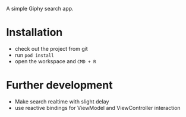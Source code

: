 

A simple Giphy search app.

# Installation

- check out the project from git
- run `pod install`
- open the workspace and `CMD + R`

# Further development
- Make search realtime with slight delay
- use reactive bindings for ViewModel and ViewController interaction
